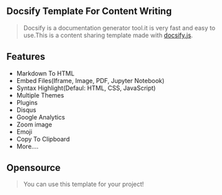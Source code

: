 ## Docsify Template For Content Writing 
> Docsify is a documentation generator tool.it is very fast and easy to use.This is a content sharing template made with [docsify.js](https://docsify.js.org/#/).

## Features 
- Markdown To HTML 
- Embed Files(Iframe, Image, PDF, Jupyter Notebook) 
- Syntax Highlight(Defaul: HTML, CSS, JavaScript) 
- Multiple Themes 
- Plugins 
- Disqus
- Google Analytics
- Zoom image
- Emoji
- Copy To Clipboard
- More....

## Opensource 
> You can use this template for your project! 